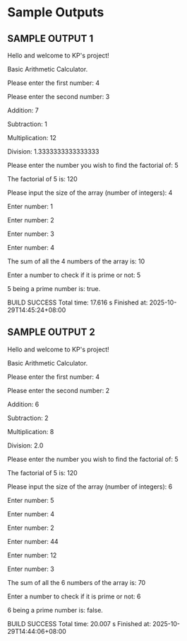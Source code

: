 # Sample Outputs

SAMPLE OUTPUT 1
--------------------------------------------------------------------
Hello and welcome to KP's project!

Basic Arithmetic Calculator.

Please enter the first number: 4

Please enter the second number: 3

Addition: 7

Subtraction: 1

Multiplication: 12

Division: 1.3333333333333333

Please enter the number you wish to find the factorial of: 5

The factorial of 5 is: 120

Please input the size of the array (number of integers): 4

Enter number: 1

Enter number: 2

Enter number: 3

Enter number: 4

The sum of all the 4 numbers of the array is: 10

Enter a number to check if it is prime or not: 5

5 being a prime number is: true.

BUILD SUCCESS
Total time:  17.616 s
Finished at: 2025-10-29T14:45:24+08:00


SAMPLE OUTPUT 2
------------------------------------------------------------------------
Hello and welcome to KP's project!

Basic Arithmetic Calculator.

Please enter the first number: 4

Please enter the second number: 2

Addition: 6

Subtraction: 2

Multiplication: 8

Division: 2.0

Please enter the number you wish to find the factorial of: 5

The factorial of 5 is: 120

Please input the size of the array (number of integers): 6

Enter number: 5

Enter number: 4

Enter number: 2

Enter number: 44

Enter number: 12

Enter number: 3

The sum of all the 6 numbers of the array is: 70

Enter a number to check if it is prime or not: 6

6 being a prime number is: false.

BUILD SUCCESS
Total time:  20.007 s
Finished at: 2025-10-29T14:44:06+08:00
